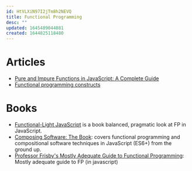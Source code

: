 ```yaml
---
id: HtVLXiN97I2jTm8h2NEVQ
title: Functional Programming
desc: ""
updated: 1645489044081
created: 1644825118480
---
```


# Articles

- [Pure and Impure Functions in JavaScript: A Complete Guide](https://www.syncfusion.com/blogs/post/pure-and-impure-functions-in-javascript-a-complete-guide.aspx)
- [Functional programming constructs](https://divyanshu013.dev/blog/functional-programming-constructs/)

# Books

- [Functional-Light JavaScript](https://github.com/getify/Functional-Light-JS) is a book balanced, pragmatic look at FP in JavaScript.
- [Composing Software: The Book](https://medium.com/javascript-scene/composing-software-the-book-f31c77fc3ddc): covers functional programming and compositional software techniques in JavaScript (ES6+) from the ground up.
- [Professor Frisby's Mostly Adequate Guide to Functional Programming](https://github.com/MostlyAdequate/mostly-adequate-guide): Mostly adequate guide to FP (in javascript)
